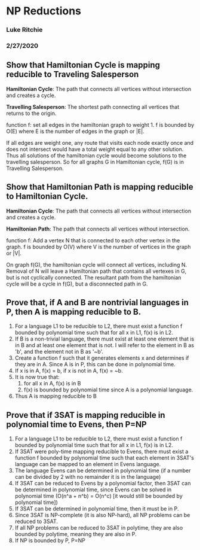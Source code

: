 # NP Reductions
### Luke Ritchie
### 2/27/2020

## Show that Hamiltonian Cycle is mapping reducible to Traveling Salesperson

**Hamiltonian Cycle**: The path that connects all vertices without intersection and creates a cycle. 

**Travelling Salesperson**: The shortest path connecting all vertices that returns to the origin. 

function f: set all edges in the hamiltonian graph to weight 1. f is bounded by O(E) where E is the number of edges in the graph or |E|.

If all edges are weight one, any route that visits each node exactly once and does not intersect would have a total weight equal to any other solution. Thus all solutions of the hamiltonian cycle would become solutions to the travelling salesperson. So for all graphs G in Hamiltonian cycle, f(G) is in Travelling Salesperson. 

## Show that Hamiltonian Path is mapping reducible to Hamiltonian Cycle. 

**Hamiltonian Cycle**: The path that connects all vertices without intersection and creates a cycle. 

**Hamiltonian Path**: The path that connects all vertices without intersection. 

function f: Add a vertex N that is connected to each other vertex in the graph. f is bounded by O(V) where V is the number of vertices in the graph or |V|. 

On graph f(G), the hamiltonian cycle will connect all vertices, including N. Removal of N will leave a Hamiltonian path that contains all vertexes in G, but is not cyclically connected. The resultant path from the hamiltonian cycle will be a cycle in f(G), but a disconnected path in G. 

## Prove that, if A and B are nontrivial languages in P, then A is mapping reducible to B. 

1) For a language L1 to be reducible to L2, there must exist a function f bounded by polynomial time such that for all x in L1, f(x) is in L2. 
2) If B is a non-trivial language, there must exist at least one element that is in B and at least one element that is not. I will refer to the element in B as 'b', and the element not in B as '~b'.
3) Create a function f such that it generates elements x and determines if they are in A. Since A is in P, this can be done in polynomial time. 
4) If x is in A, f(x) = b, if x is not in A, f(x) = ~b. 
5) It is now true that:
   1) for all x in A, f(x) is in B
   2) f(x) is bounded by polynomial time since A is a polynomial language.
6) Thus A is mapping reducible to B


## Prove that if 3SAT is mapping reducible in polynomial time to Evens, then P=NP

1) For a language L1 to be reducible to L2, there must exist a function f bounded by polynomial time such that for all x in L1, f(x) is in L2. 
2) If 3SAT were poly-time mapping reducible to Evens, there must exist a function f bounded by polynomial time such that each element in 3SAT's language can be mapped to an element in Evens language. 
3) The language Evens can be determined in polynomial time (if a number can be divided by 2 with no remainder it is in the language)
4) If 3SAT can be reduced to Evens by a polynomial factor, then 3SAT can be determined in polynomial time, since Evens can be solved in polynomial time (O(n^a + n^b) = O(n^c) [it would still be bounded by polynomial time])
5) If 3SAT can be determined in polynomial time, then it must be in P.
6) Since 3SAT is NP-complete (it is also NP-hard), all NP problems can be reduced to 3SAT.
7) If all NP problems can be reduced to 3SAT in polytime, they are also bounded by polytime, meaning they are also in P.
8) If NP is bounded by P, P=NP